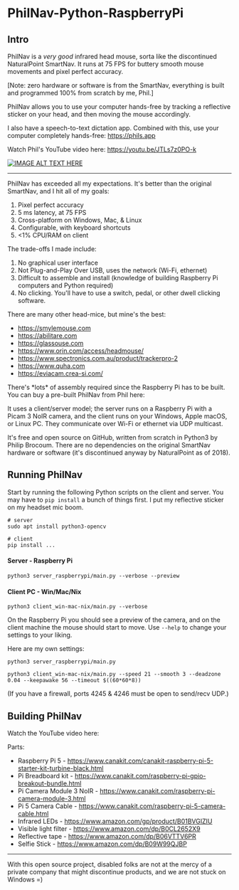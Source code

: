 # PhilNav-Python-RaspberryPi


## Intro

PhilNav is a *very good* infrared head mouse, sorta like the discontinued NaturalPoint SmartNav. It runs at 75 FPS for buttery smooth mouse movements and pixel perfect accuracy. 

[Note: zero hardware or software is from the SmartNav, everything is built and programmed 100% from scratch by me, Phil.]

PhilNav allows you to use your computer hands-free by tracking a reflective sticker on your head, and then moving the mouse accordingly.

I also have a speech-to-text dictation app. Combined with this, use your computer completely hands-free: https://phils.app

Watch Phil's YouTube video here: https://youtu.be/JTLs7z0PO-k

[![IMAGE ALT TEXT HERE](https://img.youtube.com/vi/JTLs7z0PO-k/0.jpg)](https://www.youtube.com/watch?v=JTLs7z0PO-k)

-----

PhilNav has exceeded all my expectations. It's better than the original SmartNav, and I hit all of my goals:

1. Pixel perfect accuracy
1. 5 ms latency, at 75 FPS
1. Cross-platform on Windows, Mac, & Linux
1. Configurable, with keyboard shortcuts
1. <1% CPU/RAM on client

The trade-offs I made include:

1. No graphical user interface
1. Not Plug-and-Play Over USB, uses the network (Wi-Fi, ethernet)
1. Difficult to assemble and install (knowledge of building Raspberry Pi computers and Python required)
1. No clicking. You'll have to use a switch, pedal, or other dwell clicking software.

There are many other head-mice, but mine's the best:
* https://smylemouse.com
* https://abilitare.com
* https://glassouse.com
* https://www.orin.com/access/headmouse/
* https://www.spectronics.com.au/product/trackerpro-2
* https://www.quha.com
* https://eviacam.crea-si.com/

There's \*lots\* of assembly required since the Raspberry Pi has to be built. You can buy a pre-built PhilNav from Phil here: 

It uses a client/server model; the server runs on a Raspberry Pi with a Picam 3 NoIR camera, and the client runs on your Windows, Apple macOS, or Linux PC. They communicate over Wi-Fi or ethernet via UDP multicast.

It's free and open source on GitHub, written from scratch in Python3 by Philip Brocoum. There are no dependencies on the original SmartNav hardware or software (it's discontinued anyway by NaturalPoint as of 2018). 

## Running PhilNav

Start by running the following Python scripts on the client and server. You may have to ```pip install``` a bunch of things first. I put my reflective sticker on my headset mic boom. 

```
# server
sudo apt install python3-opencv

# client
pip install ...
```

#### Server - Raspberry Pi
```
python3 server_raspberrypi/main.py --verbose --preview
```

#### Client PC - Win/Mac/Nix
```
python3 client_win-mac-nix/main.py --verbose
```

On the Raspberry Pi you should see a preview of the camera, and on the client machine the mouse should start to move. Use ```--help``` to change your settings to your liking.

Here are my own settings:

```
python3 server_raspberrypi/main.py 

python3 client_win-mac-nix/main.py --speed 21 --smooth 3 --deadzone 0.04 --keepawake 56 --timeout $((60*60*8))
```

(If you have a firewall, ports 4245 & 4246 must be open to send/recv UDP.)

## Building PhilNav

Watch the YouTube video here:

Parts:
- Raspberry Pi 5 - https://www.canakit.com/canakit-raspberry-pi-5-starter-kit-turbine-black.html
- Pi Breadboard kit - https://www.canakit.com/raspberry-pi-gpio-breakout-bundle.html
- Pi Camera Module 3 NoIR - https://www.canakit.com/raspberry-pi-camera-module-3.html
- Pi 5 Camera Cable - https://www.canakit.com/raspberry-pi-5-camera-cable.html
- Infrared LEDs - https://www.amazon.com/gp/product/B01BVGIZIU
- Visible light filter - https://www.amazon.com/dp/B0CL2652X9
- Reflective tape - https://www.amazon.com/dp/B06VTTV6PR
- Selfie Stick - https://www.amazon.com/dp/B09W99QJBP

-----

With this open source project, disabled folks are not at the mercy of a private company that might discontinue products, and we are not stuck on Windows =)
